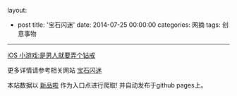 layout: 
  - post 
title: '宝石闪迷' 
date: 2014-07-25 00:00:00 
categories: 网摘 
tags: 创意事物 
---

<a href="http://xinpinla.com/product/290" title="查看产品详情">
								iOS 小游戏:是男人就要弄个钻戒							</a>  

更多详情请参考相关网站 [宝石闪迷](https://itunes.apple.com/zn/app/bao-shi-shan-mi/id887727538)  

本站数据以 [新品啦](http://xinpinla.com/) 作为入口点进行爬取! 并自动发布于github pages上。  
